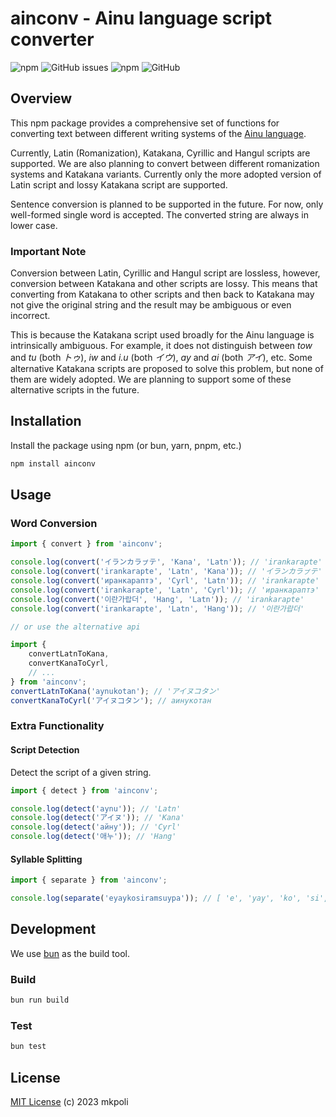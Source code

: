 # ainconv - Ainu language script converter

![npm](https://img.shields.io/npm/v/ainconv)
![GitHub issues](https://img.shields.io/github/issues/mkpoli/ainconv)
![npm](https://img.shields.io/npm/dw/ainconv)
![GitHub](https://img.shields.io/github/license/mkpoli/ainconv)

## Overview
This npm package provides a comprehensive set of functions for converting text between different writing systems of the [Ainu language](https://en.wikipedia.org/wiki/Ainu_language).

Currently, Latin (Romanization), Katakana, Cyrillic and Hangul scripts are supported. We are also planning to convert between different romanization systems and Katakana variants. Currently only the more adopted version of Latin script and lossy Katakana script are supported. 

Sentence conversion is planned to be supported in the future. For now, only well-formed single word is accepted. The converted string are always in lower case.

### Important Note
Conversion between Latin, Cyrillic and Hangul script are lossless, however, conversion between Katakana and other scripts are lossy. This means that converting from Katakana to other scripts and then back to Katakana may not give the original string and the result may be ambiguous or even incorrect.

This is because the Katakana script used broadly for the Ainu language is intrinsically ambiguous. For example, it does not distinguish between *tow* and *tu* (both *トゥ*), *iw* and *i.u* (both *イウ*), *ay* and *ai* (both *アイ*), etc. Some alternative Katakana scripts are proposed to solve this problem, but none of them are widely adopted. We are planning to support some of these alternative scripts in the future.

## Installation
Install the package using npm (or bun, yarn, pnpm, etc.)
```bash
npm install ainconv
```

## Usage
### Word Conversion
```javascript
import { convert } from 'ainconv';

console.log(convert('イランカラㇷ゚テ', 'Kana', 'Latn')); // 'irankarapte'
console.log(convert('irankarapte', 'Latn', 'Kana')); // 'イランカラㇷ゚テ'
console.log(convert('иранкараптэ', 'Cyrl', 'Latn')); // 'irankarapte'
console.log(convert('irankarapte', 'Latn', 'Cyrl')); // 'иранкараптэ'
console.log(convert('이란가랍더', 'Hang', 'Latn')); // 'irankarapte'
console.log(convert('irankarapte', 'Latn', 'Hang')); // '이란가랍더'

// or use the alternative api

import {
    convertLatnToKana,
    convertKanaToCyrl,
    // ...
} from 'ainconv';
convertLatnToKana('aynukotan'); // 'アイヌコタン'
convertKanaToCyrl('アイヌコタン'); // аинукотан
```

### Extra Functionality

#### Script Detection
Detect the script of a given string.
```javascript
import { detect } from 'ainconv';

console.log(detect('aynu')); // 'Latn'
console.log(detect('アイヌ')); // 'Kana'
console.log(detect('айну')); // 'Cyrl'
console.log(detect('애누')); // 'Hang'
```

#### Syllable Splitting
```javascript
import { separate } from 'ainconv';

console.log(separate('eyaykosiramsuypa')); // [ 'e', 'yay', 'ko', 'si', 'ram', 'suy', 'pa' ]
```

## Development
We use [bun](https://bun.sh/) as the build tool.

### Build
```bash
bun run build
```

### Test
```bash
bun test
```

## License
[MIT License](LICENSE) (c) 2023 mkpoli
